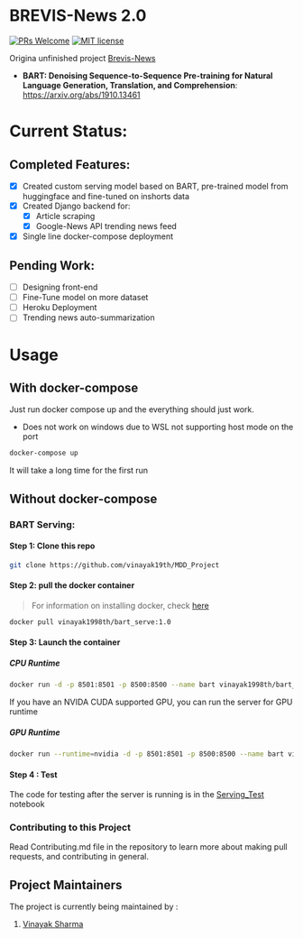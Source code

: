 # BREVIS-News 2.0

[![PRs Welcome](https://img.shields.io/badge/PRs-welcome-brightgreen.svg?style=for-the-badge&color=339933)](http://makeapullrequest.com)
[![MIT license](https://img.shields.io/badge/License-MIT-blue.svg?&style=for-the-badge&color=FFD43B)](https://lbesson.mit-license.org/)

Origina unfinished project [Brevis-News](https://github.com/niladridutt/Brevis-News)

* **BART: Denoising Sequence-to-Sequence Pre-training for Natural Language Generation, Translation, and Comprehension**: https://arxiv.org/abs/1910.13461

# Current Status:
## Completed Features:
- [x] Created custom serving model based on BART, pre-trained model from huggingface and fine-tuned on inshorts data
- [x] Created Django backend for:
  - [x] Article scraping 
  - [x] Google-News API trending news feed
- [x] Single line docker-compose deployment

## Pending Work:
- [ ] Designing front-end
- [ ] Fine-Tune model on more dataset
- [ ] Heroku Deployment
- [ ] Trending news auto-summarization

# Usage
## With docker-compose
Just run docker compose up and the everything should just work.
* Does not work on windows due to WSL not supporting host mode on the port
```bash
docker-compose up
```
It will take a long time for the first run

## Without docker-compose
### BART Serving:
#### Step 1: Clone this repo

```bash
git clone https://github.com/vinayak19th/MDD_Project
```

#### Step 2: pull the docker container

> For information on installing docker, check [here](https://docs.docker.com/engine/install/)

```bash
docker pull vinayak1998th/bart_serve:1.0
```
#### Step 3: Launch the container

##### CPU Runtime
```bash
docker run -d -p 8501:8501 -p 8500:8500 --name bart vinayak1998th/bart_serve:cpu
```
If you have an NVIDA CUDA supported GPU, you can run the server for GPU runtime
##### GPU Runtime
```bash
docker run --runtime=nvidia -d -p 8501:8501 -p 8500:8500 --name bart vinayak1998th/bart_serve:gpu
```
#### Step 4 : Test

The code for testing after the server is running is in the [Serving_Test](./Serving_Test.ipynb) notebook

### Contributing to this Project
Read Contributing.md file in the repository to learn more about making pull requests, and contributing in general.

## Project Maintainers
The project is currently being maintained by :  
1) [Vinayak Sharma](https://github.com/vinayak19th) 
